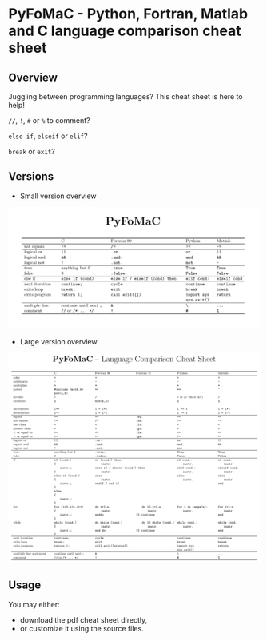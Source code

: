 # PyFoMaC - Python, Fortran, Matlab and C language comparison cheat sheet

## Overview

Juggling between programming languages? This cheat sheet is here to help!

`//`, `!`, `#` or `%` to comment?

`else if`, `elseif` or `elif`?

`break` or `exit`?

## Versions

* Small version overview

![](img/pyfomac_small_overview.png)

* Large version overview

![](img/pyfomac_large_overview.png)

## Usage

You may either:
* download the pdf cheat sheet directly,
* or customize it using the source files.
